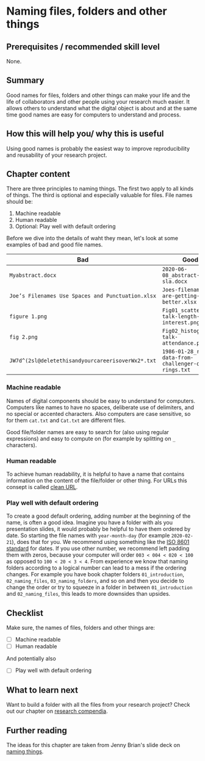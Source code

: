 # Naming files, folders and other things 

## Prerequisites / recommended skill level

None.

## Summary

Good names for files, folders and other things can make your life and the life of collaborators and other people using your research much easier.
It allows others to understand what the digital object is about and at the same time good names are easy for computers to understand and process.

## How this will help you/ why this is useful

Using good names is probably the easiest way to improve reproducibility and reusability of your research project.

## Chapter content

There are three principles to naming things. The first two apply to all kinds of things. The third is optional and especially valuable for files. File names should be:

1. Machine readable
2. Human readable
3. Optional: Play well with default ordering


Before we dive into the details of waht they mean, let's look at some examples of bad and good file names.

| Bad              | Good             |
| -----------------|------------------|
|`Myabstract.docx` | `2020-06-08_abstract-for-sla.docx` |
|`Joe’s Filenames Use Spaces and Punctuation.xlsx` | `Joes-filenames-are-getting-better.xlsx` |
|`figure 1.png` | `Fig01_scatterplot-talk-length-vs-interest.png` |
|`fig 2.png` | `Fig02_histogram-talk-attendance.png` |
|`JW7d^(2sl@deletethisandyourcareerisoverWx2*.txt` | `1986-01-28_raw-data-from-challenger-o-rings.txt` |


### Machine readable

Names of digital components should be easy to understand for computers.
Computers like names to have no spaces, deliberate use of delimiters, and no special or accented characters.
Also computers are case sensitive, so for them `cat.txt` and `Cat.txt` are different files.

Good file/folder names are easy to search for (also using regular expressions) and easy to compute on (for example by splitting on `_` characters).


### Human readable

To achieve human readability, it is helpful to have a name that contains information on the content of the file/folder or other thing. For URLs this consept is called [clean URL](https://en.wikipedia.org/wiki/Clean_URL).



### Play well with default ordering

To create a good default ordering, adding number at the beginning of the name, is often a good idea. 
Imagine you have a folder with als you presentation slides, it would probably be helpful to have them ordered by date. 
So starting the file names with `year-month-day` (for example `2020-02-21`), does that for you.
We recommend using something like the [ISO 8601 standard](https://en.wikipedia.org/wiki/ISO_8601) for dates. 
If you use other number, we recommend left padding them with zeros, because your computer will order `003 < 004 < 020 < 100` as opposed to `100 < 20 < 3 < 4`. 
From experience we know that naming folders according to a logical number can lead to a mess if the ordering changes.
For example you have book chapter folders `01_introduction`, `02_naming_files`, `03_naming_folders`, and so on and then you decide to change the order or try to squeeze in a folder in between `01_introduction` and `02_naming_files`, this leads to more downsides than upsides.



## Checklist

Make sure, the names of files, folders and other things are:

- [ ] Machine readable
- [ ] Human readable

And potentially also 

- [ ] Play well with default ordering


## What to learn next

Want to build a folder with all the files from your research project? 
Check out our chapter on [research compendia](research_compendia/research_compendia).


## Further reading

The ideas for this chapter are taken from Jenny Brian's slide deck on [naming things](http://www2.stat.duke.edu/~rcs46/lectures_2015/01-markdown-git/slides/naming-slides/naming-slides.pdf).




